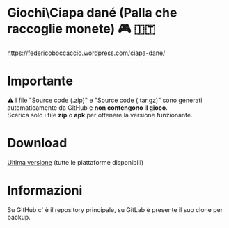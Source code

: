 # Giochi\Ciapa dané (Palla che raccoglie monete) 🎮 🇮🇹
https://federicoboccaccio.wordpress.com/ciapa-dane/

# Importante
⚠️ I file "Source code (.zip)" e "Source code (.tar.gz)" sono generati automaticamente da GitHub e **non contengono il gioco**.  
Scarica solo i file **zip** o **apk** per ottenere la versione funzionante.

# Download
[Ultima versione](https://github.com/FedericoBoccaccioPersonale/Giochi-Ciapa-dane/releases/latest) (tutte le piattaforme disponibili)

# Informazioni
Su GitHub c' è il repository principale, su GitLab è presente il suo clone per backup.
